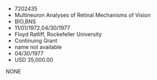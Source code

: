 * 7202435
* Multineuron Analyses of Retinal Mechanisms of     Vision
* BIO,BNS
* 11/01/1972,04/30/1977
* Floyd Ratliff, Rockefeller University
* Continuing Grant
*   name not available
* 04/30/1977
* USD 35,000.00

NONE